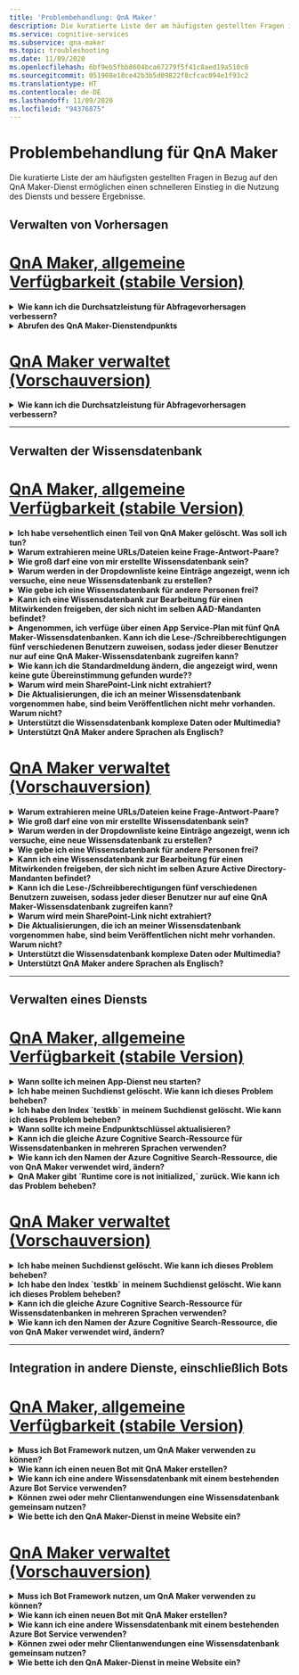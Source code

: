 ```yaml
---
title: 'Problembehandlung: QnA Maker'
description: Die kuratierte Liste der am häufigsten gestellten Fragen in Bezug auf den QnA Maker-Dienst ermöglichen einen schnelleren Einstieg in die Nutzung des Diensts und bessere Ergebnisse.
ms.service: cognitive-services
ms.subservice: qna-maker
ms.topic: troubleshooting
ms.date: 11/09/2020
ms.openlocfilehash: 6bf9eb5fbb8604bca67279f5f41c8aed19a510c0
ms.sourcegitcommit: 051908e18ce42b3b5d09822f8cfcac094e1f93c2
ms.translationtype: HT
ms.contentlocale: de-DE
ms.lasthandoff: 11/09/2020
ms.locfileid: "94376875"
---
```

# <a name="troubleshooting-for-qna-maker"></a>Problembehandlung für QnA Maker

Die kuratierte Liste der am häufigsten gestellten Fragen in Bezug auf den QnA Maker-Dienst ermöglichen einen schnelleren Einstieg in die Nutzung des Diensts und bessere Ergebnisse.

<a name="how-to-get-the-qnamaker-service-hostname"></a>

## <a name="manage-predictions"></a>Verwalten von Vorhersagen

# <a name="qna-maker-ga-stable-release"></a>[QnA Maker, allgemeine Verfügbarkeit (stabile Version)](#tab/v1)

<details>
<summary><b>Wie kann ich die Durchsatzleistung für Abfragevorhersagen verbessern?</b></summary>

**Antwort:** Probleme bei der Durchsatzleistung weisen darauf hin, dass Sie sowohl für Ihren App-Dienst als auch für die Cognitive Search-Instsanz zentral hochskalieren müssen. Fügen Sie Ihrer Cognitive Search-Instanz ggf. ein Replikat hinzu, um die Leistung zu verbessern.

[Hier](Concepts/azure-resources.md) finden Sie weitere Informationen zu Tarifen.
</details>

<details>
<summary><b>Abrufen des QnA Maker-Dienstendpunkts</b></summary>

**Antwort:** Der QnA Maker-Dienstendpunkt ist beim Debuggen hilfreich, wenn Sie sich an den QnA Maker-Support oder UserVoice wenden. Der Endpunkt ist eine URL mit folgendem Format: `https://your-resource-name.azurewebsites.net`.

1. Wechseln Sie im [Azure-Portal](https://portal.azure.com) zu Ihrem QnA Maker-Dienst (Ressourcengruppe).

    ![QnA Maker-Ressourcengruppe im Azure-Portal](./media/qnamaker-how-to-troubleshoot/qnamaker-azure-resourcegroup.png)

1. Wählen Sie die der QnA Maker-Ressource zugeordnete App Service-Instanz aus. Normalerweise sind die Namen identisch.

     ![Auswählen von QnA Maker App Service](./media/qnamaker-how-to-troubleshoot/qnamaker-azure-appservice.png)

1. Sie finden die Endpunkt-URL im Abschnitt „Übersicht“.

    ![QnA Maker-Endpunkt](./media/qnamaker-how-to-troubleshoot/qnamaker-azure-gethostname.png)

</details>

# <a name="qna-maker-managed-preview-release"></a>[QnA Maker verwaltet (Vorschauversion)](#tab/v2)

<details>
<summary><b>Wie kann ich die Durchsatzleistung für Abfragevorhersagen verbessern?</b></summary>

**Antwort:** Probleme bei der Durchsatzleistung weisen darauf hin, dass Sie Ihre Cognitive Search-Instanz hochskalieren müssen. Fügen Sie Ihrer Cognitive Search-Instanz ggf. ein Replikat hinzu, um die Leistung zu verbessern.

[Hier](Concepts/azure-resources.md) finden Sie weitere Informationen zu Tarifen.
</details>

---

## <a name="manage-the-knowledge-base"></a>Verwalten der Wissensdatenbank

# <a name="qna-maker-ga-stable-release"></a>[QnA Maker, allgemeine Verfügbarkeit (stabile Version)](#tab/v1)

<details>
<summary><b>Ich habe versehentlich einen Teil von QnA Maker gelöscht. Was soll ich tun?</b></summary>

**Antwort:** Löschen Sie keine der Azure-Dienste, die zusammen mit der QnA Maker-Ressource erstellt wurden, wie Search oder Web-App. Diese sind erforderlich, damit QnA Maker funktioniert. Wenn Sie einen dieser Dienste löschen, funktioniert QnA Maker nicht mehr richtig.

Alle Löschvorgänge sind endgültig, dazu gehört auch das Löschen von Frage/Antwort-Paaren, Dateien, URLs, benutzerdefinierten Fragen und Antworten, Wissensdatenbanken oder Azure-Ressourcen. Stellen Sie sicher, dass Sie Ihre Wissensdatenbank von der Seite **Einstellungen** exportieren, bevor Sie Teile der Wissensdatenbank löschen.

</details>

<details>
<summary><b>Warum extrahieren meine URLs/Dateien keine Frage-Antwort-Paare?</b></summary>

**Antwort:** Es ist möglich, dass QnA Maker einige Frage-und-Antwort-Inhalte (Question and Answer, QnA) aus gültigen FAQ-URLs nicht automatisch extrahieren kann. In solchen Fällen können Sie den QnA-Inhalt in eine TXT-Datei einfügen und prüfen, ob das Tool diesen Inhalt erfassen kann. Alternativ dazu können Sie Ihrer Wissensdatenbank über das [QnA Maker-Portal](https://qnamaker.ai) redaktionell Inhalte hinzufügen.

</details>

<details>
<summary><b>Wie groß darf eine von mir erstellte Wissensdatenbank sein?</b></summary>

**Antwort:** Die Größe der Wissensdatenbank hängt von der beim Erstellen des QnA Maker-Diensts ausgewählten SKU für Azure Search ab. Ausführlichere Informationen finden Sie [hier](./Tutorials/choosing-capacity-qnamaker-deployment.md).

</details>

<details>
<summary><b>Warum werden in der Dropdownliste keine Einträge angezeigt, wenn ich versuche, eine neue Wissensdatenbank zu erstellen?</b></summary>

**Antwort:** Sie haben noch keine QnA Maker-Dienste in Azure erstellt. Klicken Sie [hier](./How-To/set-up-qnamaker-service-azure.md), um zu erfahren, wie das funktioniert.

</details>

<details>
<summary><b>Wie gebe ich eine Wissensdatenbank für andere Personen frei?</b></summary>

**Antwort:** Die Freigabe erfolgt auf der Ebene eines QnA Maker-Diensts, was bedeutet, dass alle Wissensdatenbanken in diesem Dienst freigegeben werden. [Hier](./How-To/collaborate-knowledge-base.md) finden Sie Informationen zum Zusammenarbeiten an einer Wissensdatenbank.

</details>

<details>
<summary><b>Kann ich eine Wissensdatenbank zur Bearbeitung für einen Mitwirkenden freigeben, der sich nicht im selben AAD-Mandanten befindet?</b></summary>

**Antwort:** Die Freigabe basiert auf der rollenbasierten Zugriffssteuerung von Azure (Azure RBAC). Wenn Sie _jede_ Ressource in Azure für einen anderen Benutzer freigeben können, können Sie auch QnA Maker freigeben.

</details>

<details>
<summary><b>Angenommen, ich verfüge über einen App Service-Plan mit fünf QnA Maker-Wissensdatenbanken. Kann ich die Lese-/Schreibberechtigungen fünf verschiedenen Benutzern zuweisen, sodass jeder dieser Benutzer nur auf eine QnA Maker-Wissensdatenbank zugreifen kann?</b></summary>

**Antwort:** Sie können den gesamten QnA Maker-Dienst freigeben, nicht aber einzelne Wissensdatenbanken.

</details>

<details>
<summary><b>Wie kann ich die Standardmeldung ändern, die angezeigt wird, wenn keine gute Übereinstimmung gefunden wurde??</b></summary>

**Antwort:** Die Standardmeldung ist Teil der Einstellungen in Ihrem App-Dienst.
- Wechseln Sie im Azure-Portal zu Ihrer App Service-Ressource.

![QnA Maker-App-Dienst](./media/qnamaker-faq/qnamaker-resource-list-appservice.png)
- Klicken Sie auf die Option **Einstellungen**.

![Einstellungen des QnA Maker-App-Diensts](./media/qnamaker-faq/qnamaker-appservice-settings.png)
- Ändern Sie den Wert der Einstellung **DefaultAnswer**.
- Starten Sie Ihren App-Dienst neu.

![QnA Maker-App-Dienst neu starten](./media/qnamaker-faq/qnamaker-appservice-restart.png)


</details>

<details>
<summary><b>Warum wird mein SharePoint-Link nicht extrahiert?</b></summary>

**Antwort:** Weitere Informationen finden Sie unter [Speicherorte von Datenquellen](./Concepts/knowledge-base.md#data-source-locations).

</details>

<details>
<summary><b>Die Aktualisierungen, die ich an meiner Wissensdatenbank vorgenommen habe, sind beim Veröffentlichen nicht mehr vorhanden. Warum nicht?</b></summary>

**Antwort:** Jeder Bearbeitungsvorgang, sei es eine Tabellenaktualisierung, ein Test oder eine Änderung der Einstellungen, muss gespeichert werden, bevor die Veröffentlichung erfolgen kann. Klicken Sie nach jedem Bearbeitungsvorgang unbedingt auf die Schaltfläche **Speichern und Trainieren**.

</details>

<details>
<summary><b>Unterstützt die Wissensdatenbank komplexe Daten oder Multimedia?</b></summary>

**Antwort:**

#### <a name="multimedia-auto-extraction-for-files-and-urls"></a>Automatische Multimediaextraktion für Dateien und URLs

* URLs: eingeschränkte Konvertierungsfunktionen von HTML zu Markdown
* Dateien: nicht unterstützt

#### <a name="answer-text-in-markdown"></a>Antworttext in Markdown
Wenn die QnA-Paare in der Wissensdatenbank hinzugefügt wurden, können Sie den Markdowntext einer Antwort bearbeiten, um Links zu Medien einzufügen, die über öffentliche URLs verfügbar sind.


</details>

<details>
<summary><b>Unterstützt QnA Maker andere Sprachen als Englisch?</b></summary>

**Antwort:** Weitere Informationen hierzu finden Sie unter [Unterstützte Sprachen](./Overview/languages-supported.md).

Wenn Sie über Inhalte in verschiedenen Sprachen verfügen, stellen Sie sicher, dass Sie für jede Sprache einen separaten Dienst erstellen.

</details>

# <a name="qna-maker-managed-preview-release"></a>[QnA Maker verwaltet (Vorschauversion)](#tab/v2)

<details>
<summary><b>Warum extrahieren meine URLs/Dateien keine Frage-Antwort-Paare?</b></summary>

**Antwort:** Es ist möglich, dass QnA Maker einige Frage-und-Antwort-Inhalte (Question and Answer, QnA) aus gültigen FAQ-URLs nicht automatisch extrahieren kann. In solchen Fällen können Sie den QnA-Inhalt in eine TXT-Datei einfügen und prüfen, ob das Tool diesen Inhalt erfassen kann. Alternativ dazu können Sie Ihrer Wissensdatenbank über das [QnA Maker-Portal](https://qnamaker.ai) redaktionell Inhalte hinzufügen.

</details>

<details>
<summary><b>Wie groß darf eine von mir erstellte Wissensdatenbank sein?</b></summary>

**Antwort:** Die Größe der Wissensdatenbank hängt von der beim Erstellen des QnA Maker-Diensts ausgewählten SKU für Azure Search ab. Ausführlichere Informationen finden Sie [hier](./Tutorials/choosing-capacity-qnamaker-deployment.md).

</details>

<details>
<summary><b>Warum werden in der Dropdownliste keine Einträge angezeigt, wenn ich versuche, eine neue Wissensdatenbank zu erstellen?</b></summary>

**Antwort:** Sie haben noch keine QnA Maker-Dienste in Azure erstellt. Klicken Sie [hier](./How-To/set-up-qnamaker-service-azure.md), um zu erfahren, wie das funktioniert.

</details>

<details>
<summary><b>Wie gebe ich eine Wissensdatenbank für andere Personen frei?</b></summary>

**Antwort:** Die Freigabe erfolgt auf der Ebene eines QnA Maker-Diensts, was bedeutet, dass alle Wissensdatenbanken in diesem Dienst freigegeben werden. [Hier](./How-To/collaborate-knowledge-base.md) finden Sie Informationen zum Zusammenarbeiten an einer Wissensdatenbank.

</details>

<details>
<summary><b>Kann ich eine Wissensdatenbank zur Bearbeitung für einen Mitwirkenden freigeben, der sich nicht im selben Azure Active Directory-Mandanten befindet?</b></summary>

**Antwort:** Die Freigabe basiert auf der rollenbasierten Zugriffssteuerung von Azure (Azure RBAC). Wenn Sie _jede_ Ressource in Azure für einen anderen Benutzer freigeben können, können Sie auch QnA Maker freigeben.

</details>

<details>
<summary><b>Kann ich die Lese-/Schreibberechtigungen fünf verschiedenen Benutzern zuweisen, sodass jeder dieser Benutzer nur auf eine QnA Maker-Wissensdatenbank zugreifen kann?</b></summary>

**Antwort:** Sie können den gesamten QnA Maker-Dienst freigeben, nicht aber einzelne Wissensdatenbanken.

</details>

<details>
<summary><b>Warum wird mein SharePoint-Link nicht extrahiert?</b></summary>

**Antwort:** Weitere Informationen finden Sie unter [Speicherorte von Datenquellen](./Concepts/knowledge-base.md#data-source-locations).

</details>

<details>
<summary><b>Die Aktualisierungen, die ich an meiner Wissensdatenbank vorgenommen habe, sind beim Veröffentlichen nicht mehr vorhanden. Warum nicht?</b></summary>

**Antwort:** Jeder Bearbeitungsvorgang, sei es eine Tabellenaktualisierung, ein Test oder eine Änderung der Einstellungen, muss gespeichert werden, bevor die Veröffentlichung erfolgen kann. Klicken Sie nach jedem Bearbeitungsvorgang unbedingt auf die Schaltfläche **Speichern und Trainieren**.

</details>

<details>
<summary><b>Unterstützt die Wissensdatenbank komplexe Daten oder Multimedia?</b></summary>

**Antwort:**

#### <a name="multimedia-auto-extraction-for-files-and-urls"></a>Automatische Multimediaextraktion für Dateien und URLs

* URLs: eingeschränkte Konvertierungsfunktionen von HTML zu Markdown
* Dateien: nicht unterstützt

#### <a name="answer-text-in-markdown"></a>Antworttext in Markdown
Wenn die QnA-Paare in der Wissensdatenbank hinzugefügt wurden, können Sie den Markdowntext einer Antwort bearbeiten, um Links zu Medien einzufügen, die über öffentliche URLs verfügbar sind.


</details>

<details>
<summary><b>Unterstützt QnA Maker andere Sprachen als Englisch?</b></summary>

**Antwort:** Weitere Informationen hierzu finden Sie unter [Unterstützte Sprachen](./Overview/languages-supported.md).

Wenn Sie über Inhalte in verschiedenen Sprachen verfügen, stellen Sie sicher, dass Sie für jede Sprache einen separaten Dienst erstellen.

</details>

---

## <a name="manage-service"></a>Verwalten eines Diensts

# <a name="qna-maker-ga-stable-release"></a>[QnA Maker, allgemeine Verfügbarkeit (stabile Version)](#tab/v1)

<details>
<summary><b>Wann sollte ich meinen App-Dienst neu starten?</b></summary>

**Antwort:** Aktualisieren Sie Ihren App-Dienst, wenn sich das Symbol „Vorsicht“ neben dem Versionswert für die Wissensdatenbank in der Tabelle **Endpunktschlüssel** auf der [Seite](https://www.qnamaker.ai/UserSettings) **Benutzereinstellungen** befindet.

</details>

<details>
<summary><b>Ich habe meinen Suchdienst gelöscht. Wie kann ich dieses Problem beheben?</b></summary>

**Antwort:** Wenn Sie einen Azure Cognitive Search-Index löschen, ist der Vorgang endgültig, weshalb der Index nicht wiederhergestellt werden kann.

</details>

<details>
<summary><b>Ich habe den Index `testkb` in meinem Suchdienst gelöscht. Wie kann ich dieses Problem beheben?</b></summary>

**Antwort:** Ihre alten Daten können nicht wiederhergestellt werden. Erstellen Sie eine neue QnA Maker-Ressource, und erstellen Sie Ihre Wissensdatenbank erneut.

</details>

<details>
<summary><b>Wann sollte ich meine Endpunktschlüssel aktualisieren?</b></summary>

**Antwort:** Aktualisieren Sie Ihre Endpunktschlüssel, wenn Sie den Verdacht hegen, dass sie gestohlen oder ausgespäht wurden.

</details>

<details>
<summary><b>Kann ich die gleiche Azure Cognitive Search-Ressource für Wissensdatenbanken in mehreren Sprachen verwenden?</b></summary>

**Antwort:** Um mehrere Wissensdatenbanken und mehrere Sprachen zu nutzen, müssen Benutzer eine QnA Maker-Ressource für jede Sprache erstellen. Dadurch wird ein separater Azure Search-Dienst pro Sprache erstellt. Das Kombinieren von Wissensdatenbanken verschiedener Sprachen in einem einzelnen Azure Search-Dienst führt zur einer niedrigeren Relevanz der Ergebnisse.

</details>

<details>
<summary><b>Wie kann ich den Namen der Azure Cognitive Search-Ressource, die von QnA Maker verwendet wird, ändern?</b></summary>

**Antwort:** Der Name der Azure Cognitive Search-Ressource ist der Name der QnA Maker-Ressource, an den einige zufällige Buchstaben angefügt sind. Dadurch wird es schwierig, mehrere Search-Ressourcen für QnA Maker zu unterscheiden. Erstellen Sie einen separaten Azure Cognitive Search-Dienst (benennen Sie ihn nach Belieben), und verbinden Sie ihn mit Ihrem QnA-Dienst. Die Schritte dafür sind ähnlich wie bei einem [Upgrade von Azure Search](How-To/set-up-qnamaker-service-azure.md#upgrade-the-azure-cognitive-search-service).

</details>

<details>
<summary><b>QnA Maker gibt `Runtime core is not initialized,` zurück. Wie kann ich das Problem beheben?</b></summary>

**Antwort:** Der Speicherplatz für Ihren App-Dienst ist möglicherweise voll. Schritte zum Bereinigen des Speicherplatzes:

1. Wählen Sie im [Azure-Portal](https://portal.azure.com) den App-Dienst für QnA Maker aus, und beenden Sie dann den Dienst.
1. Wählen Sie, während Sie sich noch im App-Dienst befinden, **Entwicklungstools**, **Erweiterte Tools** und dann **Starten** aus. Dadurch wird ein neues Browserfenster geöffnet.
1. Wählen **Debugging-Konsole** und dann **CMD** aus, um ein Befehlszeilentool zu öffnen.
1. Navigieren Sie zum Verzeichnis _site/wwwroot/Data/QnAMaker/_ .
1. Entfernen Sie jeden Ordner, dessen Name mit `rd` beginnt.

    Folgende Elemente dürfen Sie **nicht löschen**:

    * Datei „KbIdToRankerMappings.txt
    * Datei „EndpointSettings.json“
    * Ordner „EndpointKeys“

1. Starten Sie den App-Dienst.
1. Greifen Sie auf Ihre Wissensdatenbank zu, um zu überprüfen, ob sie nun funktioniert.

</details>

# <a name="qna-maker-managed-preview-release"></a>[QnA Maker verwaltet (Vorschauversion)](#tab/v2)


<details>
<summary><b>Ich habe meinen Suchdienst gelöscht. Wie kann ich dieses Problem beheben?</b></summary>

**Antwort:** Wenn Sie einen Azure Cognitive Search-Index löschen, ist der Vorgang endgültig, weshalb der Index nicht wiederhergestellt werden kann.

</details>

<details>
<summary><b>Ich habe den Index `testkb` in meinem Suchdienst gelöscht. Wie kann ich dieses Problem beheben?</b></summary>

**Antwort:** Ihre alten Daten können nicht wiederhergestellt werden. Erstellen Sie eine neue QnA Maker-Ressource, und erstellen Sie Ihre Wissensdatenbank erneut.

</details>

<details>
<summary><b>Kann ich die gleiche Azure Cognitive Search-Ressource für Wissensdatenbanken in mehreren Sprachen verwenden?</b></summary>

**Antwort:** Um mehrere Wissensdatenbanken und mehrere Sprachen zu nutzen, müssen Benutzer eine QnA Maker-Ressource für jede Sprache erstellen. Dadurch wird ein separater Azure Search-Dienst pro Sprache erstellt. Das Kombinieren von Wissensdatenbanken verschiedener Sprachen in einem einzelnen Azure Search-Dienst führt zur einer niedrigeren Relevanz der Ergebnisse.

</details>

<details>
<summary><b>Wie kann ich den Namen der Azure Cognitive Search-Ressource, die von QnA Maker verwendet wird, ändern?</b></summary>

**Antwort:** Der Name der Azure Cognitive Search-Ressource ist der Name der QnA Maker-Ressource, an den einige zufällige Buchstaben angefügt sind. Dadurch wird es schwierig, mehrere Search-Ressourcen für QnA Maker zu unterscheiden. Erstellen Sie einen separaten Azure Cognitive Search-Dienst (benennen Sie ihn nach Belieben), und verbinden Sie ihn mit Ihrem QnA-Dienst. Die Schritte dafür sind ähnlich wie bei einem [Upgrade von Azure Search](How-To/set-up-qnamaker-service-azure.md#upgrade-the-azure-cognitive-search-service).

</details>

---

## <a name="integrate-with-other-services-including-bots"></a>Integration in andere Dienste, einschließlich Bots

# <a name="qna-maker-ga-stable-release"></a>[QnA Maker, allgemeine Verfügbarkeit (stabile Version)](#tab/v1)

<details>
<summary><b>Muss ich Bot Framework nutzen, um QnA Maker verwenden zu können?</b></summary>

**Antwort:** Nein. Sie müssen [Bot Framework](https://github.com/Microsoft/botbuilder-dotnet) nicht in Verbindung mit QnA Maker verwenden. QnA Maker wird jedoch als eine von mehreren Vorlagen in [Azure Bot Service](https://docs.microsoft.com/azure/bot-service/?view=azure-bot-service-4.0&preserve-view=true) angeboten. Bot Service ermöglicht die schnelle, intelligente Botentwicklung über Microsoft Bot Framework und wird in einer serverlosen Umgebung ausgeführt.

</details>

<details>
<summary><b>Wie kann ich einen neuen Bot mit QnA Maker erstellen?</b></summary>

**Antwort:** Folgen Sie den Anweisungen in [dieser](./Quickstarts/create-publish-knowledge-base.md) Dokumentation, um Ihren Bot mit Azure Bot Service zu erstellen.

</details>

<details>
<summary><b>Wie kann ich eine andere Wissensdatenbank mit einem bestehenden Azure Bot Service verwenden?</b></summary>

**Antwort:** Sie benötigen die folgenden Informationen über Ihre Wissensdatenbank:

* Wissensdatenbank-ID
* Sie finden den benutzerdefinierten Unterdomänennamen des veröffentlichten Endpunkts der Wissensdatenbank, der auch als `host` bezeichnet wird, nach der Veröffentlichung auf der Seite **Einstellungen**.
* Der Schlüssel des veröffentlichten Endpunkts der Wissensdatenbank – befindet sich nach der Veröffentlichung auf der Seite **Einstellungen**.

Wechseln Sie mit diesen Informationen zum App Service Ihres Bot im Azure-Portal. Ändern Sie unter **Einstellungen -> Konfiguration -> Anwendungseinstellungen** diese Werte.

Der Endpunktschlüssel der Wissensdatenbank ist im ABS-Dienst mit `QnAAuthkey` gekennzeichnet.

</details>

<details>
<summary><b>Können zwei oder mehr Clientanwendungen eine Wissensdatenbank gemeinsam nutzen?</b></summary>

**Antwort:** Ja, die Wissensdatenbank kann von beliebig vielen Clients abgefragt werden. Wenn die Antwort der Wissensdatenbank langsam zu sein scheint oder einen Timeout aufweist, sollten Sie eine Aktualisierung des Diensttarifs für den mit der Wissensdatenbank verbundenen App Service in Betracht ziehen.

</details>

<details>
<summary><b>Wie bette ich den QnA Maker-Dienst in meine Website ein?</b></summary>

**Antwort:** Führen Sie die folgenden Schritte aus, um den QnA Maker-Dienst als Webchat-Steuerelement in Ihre Website einzubetten:

1. Erstellen Sie Ihren FAQ-Bot, indem Sie den [hier](./Quickstarts/create-publish-knowledge-base.md) angegebenen Anweisungen folgen.
2. Aktivieren Sie den Webchat, indem Sie die [hier](https://docs.microsoft.com/azure/bot-service/bot-service-channel-connect-webchat) aufgeführten Schritte ausführen.

</details>

# <a name="qna-maker-managed-preview-release"></a>[QnA Maker verwaltet (Vorschauversion)](#tab/v2)


<details>
<summary><b>Muss ich Bot Framework nutzen, um QnA Maker verwenden zu können?</b></summary>

**Antwort:** Nein. Sie müssen [Bot Framework](https://github.com/Microsoft/botbuilder-dotnet) nicht in Verbindung mit QnA Maker verwenden. QnA Maker wird jedoch als eine von mehreren Vorlagen in [Azure Bot Service](https://docs.microsoft.com/azure/bot-service/?view=azure-bot-service-4.0&preserve-view=true) angeboten. Bot Service ermöglicht die schnelle, intelligente Botentwicklung über Microsoft Bot Framework und wird in einer serverlosen Umgebung ausgeführt.

</details>

<details>
<summary><b>Wie kann ich einen neuen Bot mit QnA Maker erstellen?</b></summary>

**Antwort:** Folgen Sie den Anweisungen in [dieser](./Quickstarts/create-publish-knowledge-base.md) Dokumentation, um Ihren Bot mit Azure Bot Service zu erstellen.

</details>

<details>
<summary><b>Wie kann ich eine andere Wissensdatenbank mit einem bestehenden Azure Bot Service verwenden?</b></summary>

**Antwort:** Sie benötigen die folgenden Informationen über Ihre Wissensdatenbank:

* Wissensdatenbank-ID
* Sie finden den benutzerdefinierten Unterdomänennamen des veröffentlichten Endpunkts der Wissensdatenbank, der auch als `host` bezeichnet wird, nach der Veröffentlichung auf der Seite **Einstellungen**.
* Der Schlüssel des veröffentlichten Endpunkts der Wissensdatenbank – befindet sich nach der Veröffentlichung auf der Seite **Einstellungen**.

Wechseln Sie mit diesen Informationen zum App Service Ihres Bot im Azure-Portal. Ändern Sie unter **Einstellungen -> Konfiguration -> Anwendungseinstellungen** diese Werte.

Der Endpunktschlüssel der Wissensdatenbank ist im ABS-Dienst mit `QnAAuthkey` gekennzeichnet.

</details>

<details>
<summary><b>Können zwei oder mehr Clientanwendungen eine Wissensdatenbank gemeinsam nutzen?</b></summary>

**Antwort:** Ja, die Wissensdatenbank kann von beliebig vielen Clients abgefragt werden. Wenn die Antwort der Wissensdatenbank langsam zu sein scheint oder einen Timeout aufweist, sollten Sie eine Aktualisierung des Diensttarifs für den mit der Wissensdatenbank verbundenen App Service in Betracht ziehen.

</details>

<details>
<summary><b>Wie bette ich den QnA Maker-Dienst in meine Website ein?</b></summary>

**Antwort:** Führen Sie die folgenden Schritte aus, um den QnA Maker-Dienst als Webchat-Steuerelement in Ihre Website einzubetten:

1. Erstellen Sie Ihren FAQ-Bot, indem Sie den [hier](./Quickstarts/create-publish-knowledge-base.md) angegebenen Anweisungen folgen.
2. Aktivieren Sie den Webchat, indem Sie die [hier](https://docs.microsoft.com/azure/bot-service/bot-service-channel-connect-webchat) aufgeführten Schritte ausführen.

---

## <a name="data-storage"></a>Datenspeicher

# <a name="qna-maker-ga-stable-release"></a>[QnA Maker, allgemeine Verfügbarkeit (stabile Version)](#tab/v1)

<details>
<summary><b>Welche Daten werden gespeichert, und wo werden sie gespeichert?</b></summary>

**Antwort:**

Als Sie den QnA Maker-Dienst erstellt haben, haben Sie eine Azure-Region ausgewählt. Ihre Wissensdatenbanken und Protokolldateien werden in dieser Region gespeichert.

</details>

# <a name="qna-maker-managed-preview-release"></a>[QnA Maker verwaltet (Vorschauversion)](#tab/v2)

<details>
<summary><b>Welche Daten werden gespeichert, und wo werden sie gespeichert?</b></summary>

**Antwort:**

Als Sie den QnA Maker-Dienst erstellt haben, haben Sie eine Azure-Region ausgewählt. Ihre Wissensdatenbanken und Protokolldateien werden in dieser Region gespeichert.

</details>

---
